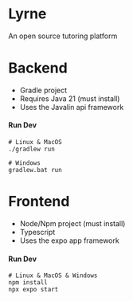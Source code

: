 # Lyrne
An open source tutoring platform

# Backend
- Gradle project
- Requires Java 21 (must install)
- Uses the Javalin api framework

#### Run Dev
```
# Linux & MacOS
./gradlew run

# Windows
gradlew.bat run
```

# Frontend
- Node/Npm project (must install)
- Typescript
- Uses the expo app framework

#### Run Dev
```
# Linux & MacOS & Windows
npm install
npx expo start
```
